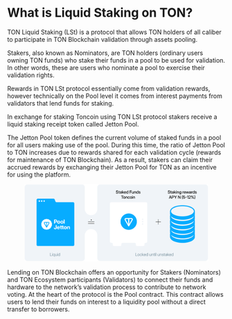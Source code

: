 # What is Liquid Staking on TON?

TON Liquid Staking (LSt) is a protocol that allows TON holders of all caliber to participate in TON Blockchain validation through assets pooling.

Stakers, also known as Nominators, are TON holders (ordinary users owning TON funds) who stake their funds in a pool to be used for validation. In other words, these are users who nominate a pool to exercise their validation rights.

Rewards in TON LSt protocol essentially come from validation rewards, however technically on the Pool level it comes from interest payments from validators that lend funds for staking.

In exchange for staking Toncoin using TON LSt protocol stakers receive a liquid staking receipt token called Jetton Pool.&#x20;

The Jetton Pool token defines the current volume of staked funds in a pool for all users making use of the pool. During this time, the ratio of Jetton Pool to TON increases due to rewards shared for each validation cycle (rewards for maintenance of TON Blockchain). As a result, stakers can claim their accrued rewards by exchanging their Jetton Pool for TON as an incentive for using the platform.&#x20;

<figure><img src=".gitbook/assets/TON_Liquid_Staking.svg" alt=""><figcaption></figcaption></figure>

Lending on TON Blockchain offers an opportunity for Stakers (Nominators) and TON Ecosystem participants (Validators) to connect their funds and hardware to the network’s validation process to contribute to network voting. At the heart of the protocol is the Pool contract. This contract allows users to lend their funds on interest to a liquidity pool without a direct transfer to borrowers.

##
